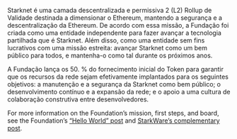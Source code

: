 Starknet é uma camada descentralizada e permissiva 2 (L2) Rollup de Validade destinada a dimensionar o Ethereum, mantendo a segurança e a descentralização da Ethereum. De acordo com essa missão, a Fundação foi criada como uma entidade independente para fazer avançar a tecnologia partilhada que é Starknet. Além disso, como uma entidade sem fins lucrativos com uma missão estreita: avançar Starknet como um bem público para todos, e mantenha-o como tal durante os próximos anos.

A Fundação lança os 50. % do fornecimento inicial do Token para garantir que os recursos da rede sejam efetivamente implantados para os seguintes objetivos: a manutenção e a segurança da Starknet como bem público; o desenvolvimento contínuo e a expansão da rede; e o apoio a uma cultura de colaboração construtiva entre desenvolvedores.

For more information on the Foundation’s mission, first steps, and board, see the Foundation’s [“Hello World” post](https://medium.com/@StarkNet_Foundation/welcome-to-the-world-starknet-foundation-7bd55d5dbc59) and [StarkWare’s complementary post](https://medium.com/starkware/introducing-the-starknet-foundation-bd4b4379fbb).